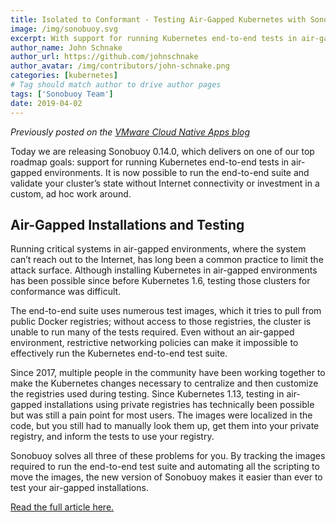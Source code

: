 ```yaml
---
title: Isolated to Conformant - Testing Air-Gapped Kubernetes with Sonobuoy 0.14
image: /img/sonobuoy.svg
excerpt: With support for running Kubernetes end-to-end tests in air-gapped environments, it is now possible to run the end-to-end suite and validate your cluster’s state without Internet connectivity.
author_name: John Schnake
author_url: https://github.com/johnschnake
author_avatar: /img/contributors/john-schnake.png
categories: [kubernetes]
# Tag should match author to drive author pages
tags: ['Sonobuoy Team']
date: 2019-04-02
---
```

_Previously posted on the [VMware Cloud Native Apps blog](https://blogs.vmware.com/cloudnative/)_

Today we are releasing Sonobuoy 0.14.0, which delivers on one of our top roadmap goals: support for running Kubernetes end-to-end tests in air-gapped environments. It is now possible to run the end-to-end suite and validate your cluster’s state without Internet connectivity or investment in a custom, ad hoc work around.

## Air-Gapped Installations and Testing

Running critical systems in air-gapped environments, where the system can’t reach out to the Internet, has long been a common practice to limit the attack surface. Although installing Kubernetes in air-gapped environments has been possible since before Kubernetes 1.6, testing those clusters for conformance was difficult.

The end-to-end suite uses numerous test images, which it tries to pull from public Docker registries; without access to those registries, the cluster is unable to run many of the tests required. Even without an air-gapped environment, restrictive networking policies can make it impossible to effectively run the Kubernetes end-to-end test suite.

Since 2017, multiple people in the community have been working together to make the Kubernetes changes necessary to centralize and then customize the registries used during testing. Since Kubernetes 1.13, testing in air-gapped installations using private registries has technically been possible but was still a pain point for most users. The images were localized in the code, but you still had to manually look them up, get them into your private registry, and inform the tests to use your registry.

Sonobuoy solves all three of these problems for you. By tracking the images required to run the end-to-end test suite and automating all the scripting to move the images, the new version of Sonobuoy makes it easier than ever to test your air-gapped installations.

[Read the full article here.](https://blogs.vmware.com/cloudnative/2019/04/02/testing-air-gapped-kubernetes-sonobuoy-0-14/)
